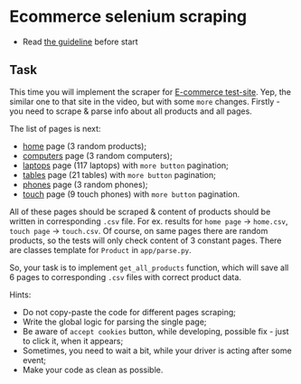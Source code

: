 # Ecommerce selenium scraping

- Read [the guideline](https://github.com/mate-academy/py-task-guideline/blob/main/README.md) before start


## Task

This time you will implement the scraper for [E-commerce test-site](https://webscraper.io/test-sites/e-commerce/more/).
Yep, the similar one to that site in the video, but with some `more` changes.
Firstly - you need to scrape & parse info about all products and all pages.

The list of pages is next:
- [home](https://webscraper.io/test-sites/e-commerce/more) page (3 random products);
- [computers](https://webscraper.io/test-sites/e-commerce/more/computers) page (3 random computers);
- [laptops](https://webscraper.io/test-sites/e-commerce/more/computers/laptops) page (117 laptops) with `more button` pagination;
- [tables](https://webscraper.io/test-sites/e-commerce/more/computers/tables) page (21 tables) with `more button` pagination;
- [phones](https://webscraper.io/test-sites/e-commerce/more/phones) page (3 random phones);
- [touch](https://webscraper.io/test-sites/e-commerce/more/phones/touch) page (9 touch phones) with `more button` pagination.

All of these pages should be scraped & content of products should be written in corresponding `.csv` file.
For ex. results for `home page` -> `home.csv`, `touch page` -> `touch.csv`.
Of course, on same pages there are random products, so the tests will only check content of 3 constant pages.
There are classes template for `Product` in `app/parse.py`.

So, your task is to implement `get_all_products` function, which will save all 6 
pages to corresponding `.csv` files with correct product data.

Hints:
- Do not copy-paste the code for different pages scraping;
- Write the global logic for parsing the single page;
- Be aware of `accept cookies` button, while developing, possible fix - just to click it, when it appears;
- Sometimes, you need to wait a bit, while your driver is acting after some event;
- Make your code as clean as possible.
